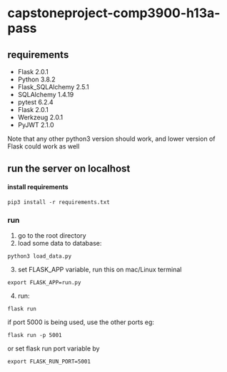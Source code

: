# capstoneproject-comp3900-h13a-pass

## requirements
- Flask 2.0.1
- Python 3.8.2
- Flask_SQLAlchemy 2.5.1
- SQLAlchemy 1.4.19
- pytest 6.2.4
- Flask 2.0.1
- Werkzeug 2.0.1
- PyJWT 2.1.0

Note that any other python3 version should work, and lower version of Flask could work as well

## run the server on localhost
#### install requirements
```
pip3 install -r requirements.txt
```

### run
1. go to the root directory
2. load some data to database:
```
python3 load_data.py
```
3. set FLASK_APP variable, run this on mac/Linux terminal
```
export FLASK_APP=run.py
```
4. run:
```
flask run
```
if port 5000 is being used, use the other ports
eg:
```
flask run -p 5001
```
or set flask run port variable by
```
export FLASK_RUN_PORT=5001
```

